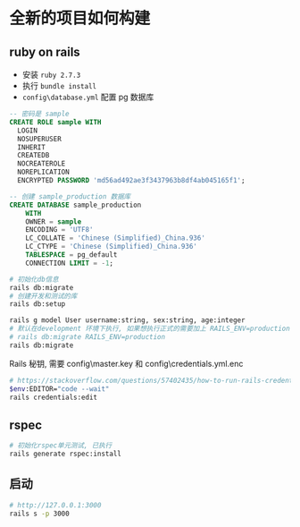 # 全新的项目如何构建

## ruby on rails

- 安装 `ruby 2.7.3`
- 执行 `bundle install`
- `config\database.yml` 配置 pg 数据库

```sql
-- 密码是 sample
CREATE ROLE sample WITH
  LOGIN
  NOSUPERUSER
  INHERIT
  CREATEDB
  NOCREATEROLE
  NOREPLICATION
  ENCRYPTED PASSWORD 'md56ad492ae3f3437963b8df4ab045165f1';
```

```sql
-- 创建 sample_production 数据库
CREATE DATABASE sample_production
    WITH
    OWNER = sample
    ENCODING = 'UTF8'
    LC_COLLATE = 'Chinese (Simplified)_China.936'
    LC_CTYPE = 'Chinese (Simplified)_China.936'
    TABLESPACE = pg_default
    CONNECTION LIMIT = -1;
```

```sh
# 初始化db信息
rails db:migrate
# 创建开发和测试的库
rails db:setup
```

```sh
rails g model User username:string, sex:string, age:integer
# 默认在development 环境下执行, 如果想执行正式的需要加上 RAILS_ENV=production
# rails db:migrate RAILS_ENV=production
rails db:migrate
```

Rails 秘钥, 需要 config\master.key 和 config\credentials.yml.enc

```sh
# https://stackoverflow.com/questions/57402435/how-to-run-rails-credentialsedit-on-windows-10-without-installing-a-linux-sub
$env:EDITOR="code --wait"
rails credentials:edit
```

## rspec

```sh
# 初始化rspec单元测试, 已执行
rails generate rspec:install
```


## 启动

```sh
# http://127.0.0.1:3000
rails s -p 3000
```